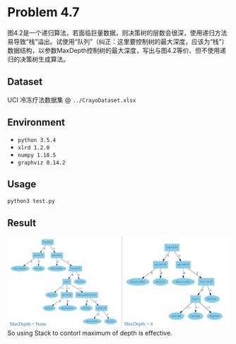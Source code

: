 # Problem 4.7
图4.2是一个递归算法，若面临巨量数据，则决策树的层数会很深，使用递归方法易导致“栈”溢出。试使用“队列”（纠正：这里要控制树的最大深度，应该为“栈”）数据结构，以参数MaxDepth控制树的最大深度，写出与图4.2等价、但不使用递归的决策树生成算法。

## Dataset
UCI 冷冻疗法数据集 @ `../CrayoDataset.xlsx`  

## Environment
- `python 3.5.4`  
- `xlrd 1.2.0`  
- `numpy 1.18.5`
- `graphviz 0.14.2`

## Usage
```Shell
python3 test.py
```

## Result
![image](./Comparison.png)  
So using Stack to contorl maximum of depth is effective.
